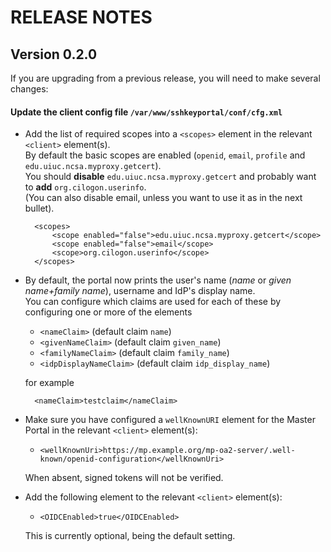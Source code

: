 # RELEASE NOTES

## Version 0.2.0

If you are upgrading from a previous release, you will need to make several
changes:

#### Update the client config file `/var/www/sshkeyportal/conf/cfg.xml`

* Add the list of required scopes into a `<scopes>` element in the relevant
  `<client>` element(s).  
  By default the basic scopes are enabled
  (`openid`, `email`, `profile` and `edu.uiuc.ncsa.myproxy.getcert`).  
  You should **disable** `edu.uiuc.ncsa.myproxy.getcert` and probably
  want to **add** `org.cilogon.userinfo`.  
  (You can also disable email, unless you want to use it as in the next bullet).

        <scopes>
            <scope enabled="false">edu.uiuc.ncsa.myproxy.getcert</scope>
            <scope enabled="false">email</scope>
            <scope>org.cilogon.userinfo</scope>
        </scopes>

* By default, the portal now prints the user's name
  (*name* or *given name+family name*), username and IdP's display name.  
  You can configure which claims are used for each of these by configuring
  one or more of the elements
    * `<nameClaim>` (default claim `name`)
    * `<givenNameClaim>` (default claim `given_name`)
    * `<familyNameClaim>` (default claim `family_name`)
    * `<idpDisplayNameClaim>` (default claim `idp_display_name`)

  for example

        <nameClaim>testclaim</nameClaim>

* Make sure you have configured a `wellKnownURI` element for the Master Portal
  in the relevant `<client>` element(s):
    * `<wellKnownUri>https://mp.example.org/mp-oa2-server/.well-known/openid-configuration</wellKnownUri>`

  When absent, signed tokens will not be verified.

* Add the following element to the relevant `<client>` element(s):
    * `<OIDCEnabled>true</OIDCEnabled>`

  This is currently optional, being the default setting.
